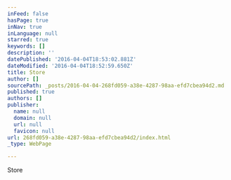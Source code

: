 ```yaml
---
inFeed: false
hasPage: true
inNav: true
inLanguage: null
starred: true
keywords: []
description: ''
datePublished: '2016-04-04T18:53:02.881Z'
dateModified: '2016-04-04T18:52:59.650Z'
title: Store
author: []
sourcePath: _posts/2016-04-04-268fd059-a38e-4287-98aa-efd7cbea94d2.md
published: true
authors: []
publisher:
  name: null
  domain: null
  url: null
  favicon: null
url: 268fd059-a38e-4287-98aa-efd7cbea94d2/index.html
_type: WebPage

---
```

Store